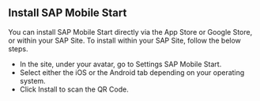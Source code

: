 ## Install SAP Mobile Start

You can install SAP Mobile Start directly via the App Store or Google Store, or within your SAP Site. To install within your SAP Site, follow the below steps. 

- In the site, under your avatar, go to Settings  SAP Mobile Start. 
- Select either the iOS or the Android tab depending on your operating system. 
- Click Install to scan the QR Code. 
